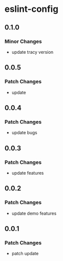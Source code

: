 # eslint-config

## 0.1.0

### Minor Changes

- update tracy version

## 0.0.5

### Patch Changes

- update

## 0.0.4

### Patch Changes

- update bugs

## 0.0.3

### Patch Changes

- update features

## 0.0.2

### Patch Changes

- update demo features

## 0.0.1

### Patch Changes

- patch update
